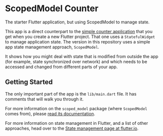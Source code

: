 # ScopedModel Counter

The starter Flutter application, but using ScopedModel to manage state.

This app is a direct counterpart to the [simple counter application][] that you get when you create
a new Flutter project. That one uses a `StatefulWidget` to manage application state.
The version in this repository uses a simple app state management approach, `ScopedModel`.

[simple counter application]: https://flutter.io/docs/development/ui/widgets-intro#changing-widgets-in-response-to-input

It shows how you might deal with state that is modified from outside the app (for example,
state synchronized over network) and which needs to be accessed and changed
from different parts of your app.

## Getting Started

The only important part of the app is the `lib/main.dart` file. It has comments that will walk you
through it.

For more information on the `scoped_model` package (where `ScopedModel` comes from), please
[read its documentation](https://pub.dartlang.org/packages/scoped_model).

For more information on state management in Flutter, and a list of other approaches,
head over to the [State management page at flutter.io][state-mgmt].

[state-mgmt]: https://flutter.io/docs/development/data-and-backend/state-mgmt
